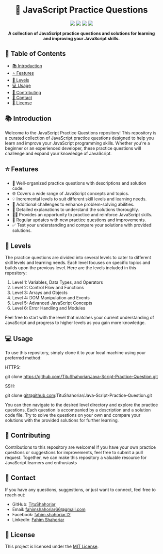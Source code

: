 <h1 align="center">🚀 JavaScript Practice Questions</h1>

<p align="center">
  <img src="https://img.shields.io/badge/Status-Active-green.svg" />
  <img src="https://img.shields.io/github/license/TituShahoriar/Java-Script-Practice-Question" />
  <img src="https://img.shields.io/github/issues/ TituShahoriar/Java-Script-Practice-Question" />
  <img src="https://img.shields.io/github/stars/TituShahoriar/Java-Script-Practice-Question" />
</p>

<p align="center">
  <strong>A collection of JavaScript practice questions and solutions for learning and improving your JavaScript skills.</strong>
</p>

## 📖 Table of Contents

- [📚 Introduction](#-introduction)
- [⭐️ Features](#️-features)
- [🌟 Levels](#-levels)
- [💻 Usage](#-usage)
- [🤝 Contributing](#-contributing)
- [📧 Contact](#-contact)
- [📜 License](#-license)

## 📚 Introduction

Welcome to the JavaScript Practice Questions repository! This repository is a curated collection of JavaScript practice questions designed to help you learn and improve your JavaScript programming skills. Whether you're a beginner or an experienced developer, these practice questions will challenge and expand your knowledge of JavaScript.

## ⭐️ Features

- 📝 Well-organized practice questions with descriptions and solution code.
- 🌐 Covers a wide range of JavaScript concepts and topics.
- 💡 Incremental levels to suit different skill levels and learning needs.
- 🧩 Additional challenges to enhance problem-solving abilities.
- 🤔 Detailed explanations to understand the solutions thoroughly.
- 🏋️‍♀️ Provides an opportunity to practice and reinforce JavaScript skills.
- 🔄 Regular updates with new practice questions and improvements.
- ✅ Test your understanding and compare your solutions with provided solutions.

## 🌟 Levels

The practice questions are divided into several levels to cater to different skill levels and learning needs. Each level focuses on specific topics and builds upon the previous level. Here are the levels included in this repository:

1. Level 1: Variables, Data Types, and Operators
2. Level 2: Control Flow and Functions
3. Level 3: Arrays and Objects
4. Level 4: DOM Manipulation and Events
5. Level 5: Advanced JavaScript Concepts
6. Level 6: Error Handling and Modules

Feel free to start with the level that matches your current understanding of JavaScript and progress to higher levels as you gain more knowledge.

## 💻 Usage

To use this repository, simply clone it to your local machine using your preferred method:

HTTPS:

git clone https://github.com/TituShahoriar/Java-Script-Practice-Question.git


SSH:

git clone git@github.com:TituShahoriar/Java-Script-Practice-Question.git


You can then navigate to the desired level directory and explore the practice questions. Each question is accompanied by a description and a solution code file. Try to solve the questions on your own and compare your solutions with the provided solutions for further learning.

## 🤝 Contributing

Contributions to this repository are welcome! If you have your own practice questions or suggestions for improvements, feel free to submit a pull request. Together, we can make this repository a valuable resource for JavaScript learners and enthusiasts


## 📧 Contact

If you have any questions, suggestions, or just want to connect, feel free to reach out:

- GitHub: [TituShahoriar](https://github.com/TituShahoriar)
- Email: fahimshahoriar66@gmail.com
- Facebook: [fahim.shahoriar.t2](https://www.facebook.com/fahim.shahoriar.t2)
- LinkedIn: [Fahim Shahoriar](https://www.linkedin.com/in/fahim-shahoriar/)

## 📜 License

This project is licensed under the [MIT License](LICENSE).
